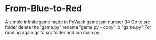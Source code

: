 # From-Blue-to-Red
A simple infinite game made in PyWeek game jam number 34
Go to src folder delete the "game.py" rename "game.py - copy" to "game.py" 
For running again go to src folder and run main.py
